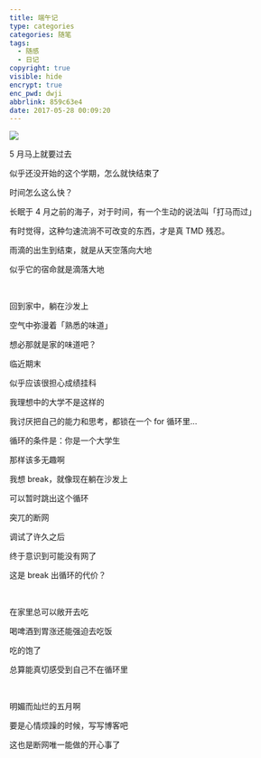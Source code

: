 ```yaml
---
title: 端午记
type: categories
categories: 随笔
tags:
  - 随感
  - 日记
copyright: true
visible: hide
encrypt: true
enc_pwd: dwji
abbrlink: 859c63e4
date: 2017-05-28 00:09:20
---
```


![](https://ws1.sinaimg.cn/large/ba22af52gy1fg17kinaibj20nj0e3ws6.jpg)

<!-- more -->

5 月马上就要过去

似乎还没开始的这个学期，怎么就快结束了

时间怎么这么快？

<div class='pr'></div>

长眠于 4 月之前的海子，对于时间，有一个生动的说法叫「打马而过」

有时觉得，这种匀速流淌不可改变的东西，才是真 TMD 残忍。

雨滴的出生到结束，就是从天空落向大地

似乎它的宿命就是滴落大地

<br>

回到家中，躺在沙发上

空气中弥漫着「熟悉的味道」

想必那就是家的味道吧？

<div class='pr'></div>

临近期末

似乎应该很担心成绩挂科

我理想中的大学不是这样的

我讨厌把自己的能力和思考，都锁在一个 for 循环里...

循环的条件是：你是一个大学生

那样该多无趣啊

我想 break，就像现在躺在沙发上

可以暂时跳出这个循环

<div class='pr'></div>

突兀的断网

调试了许久之后

终于意识到可能没有网了

这是 break 出循环的代价？

<br>

在家里总可以敞开去吃

喝啤酒到胃涨还能强迫去吃饭

吃的饱了

总算能真切感受到自己不在循环里

<br>

明媚而灿烂的五月啊

要是心情烦躁的时候，写写博客吧

这也是断网唯一能做的开心事了

